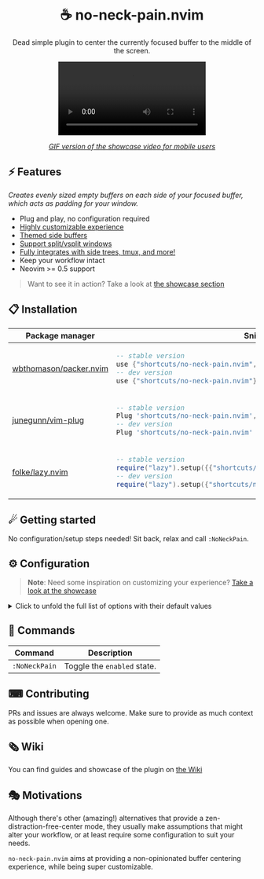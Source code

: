 <p align="center">
  <h1 align="center">☕ no-neck-pain.nvim</h2>
</p>

<p align="center">
	Dead simple plugin to center the currently focused buffer to the middle of the screen.
</p>

<div align="center">
  <video src="https://user-images.githubusercontent.com/20689156/207925631-deb043f4-4263-4a29-9851-f90558eea228.mp4"/>
</div>

<div align="center">

_[GIF version of the showcase video for mobile users](https://github.com/shortcuts/no-neck-pain.nvim/wiki/Showcase#default-configuration-with-splitvsplit-showcase)_

</div>

## ⚡️ Features

_Creates evenly sized empty buffers on each side of your focused buffer, which acts as padding for your window._

- Plug and play, no configuration required
- [Highly customizable experience](https://github.com/shortcuts/no-neck-pain.nvim#configuration)
- [Themed side buffers](https://github.com/shortcuts/no-neck-pain.nvim/wiki/Showcase#custom-background-color)
- [Support split/vsplit windows](https://github.com/shortcuts/no-neck-pain.nvim/wiki/Showcase#window-layout-support)
- [Fully integrates with side trees, tmux, and more!](https://github.com/shortcuts/no-neck-pain.nvim/wiki/Showcase#window-layout-support)
- Keep your workflow intact
- Neovim >= 0.5 support

> Want to see it in action? Take a look at [the showcase section](https://github.com/shortcuts/no-neck-pain.nvim/wiki/Showcase)

## 📋 Installation

<div align="center">
<table>
<thead>
<tr>
<th>Package manager</th>
<th>Snippet</th>
</tr>
</thead>
<tbody>
<tr>
<td>

[wbthomason/packer.nvim](https://github.com/wbthomason/packer.nvim)

</td>
<td>

```lua
-- stable version
use {"shortcuts/no-neck-pain.nvim", tag = "*" }
-- dev version
use {"shortcuts/no-neck-pain.nvim"}
```

</td>
</tr>
<tr>
<td>

[junegunn/vim-plug](https://github.com/junegunn/vim-plug)

</td>
<td>

```lua
-- stable version
Plug 'shortcuts/no-neck-pain.nvim', { 'tag': '*' }
-- dev version
Plug 'shortcuts/no-neck-pain.nvim'
```

</td>
</tr>
<tr>
<td>

[folke/lazy.nvim](https://github.com/folke/lazy.nvim)

</td>
<td>

```lua
-- stable version
require("lazy").setup({{"shortcuts/no-neck-pain.nvim", version = "*"}})
-- dev version
require("lazy").setup({"shortcuts/no-neck-pain.nvim"})
```

</td>
</tr>
</tbody>
</table>
</div>

## ☄ Getting started

No configuration/setup steps needed! Sit back, relax and call `:NoNeckPain`.

## ⚙ Configuration

> **Note**:
> Need some inspiration on customizing your experience? [Take a look at the showcase](https://github.com/shortcuts/no-neck-pain.nvim/wiki/Showcase)

<details>
<summary>Click to unfold the full list of options with their default values</summary>

> **Note**: The options are also available in Neovim by using:
> - `:h NoNeckPain.options` to see the plugin options.
> - `:h NoNeckPain.bufferOptions` to see the buffer options.

```lua
require("no-neck-pain").setup({
    -- Prints useful logs about what event are triggered, and reasons actions are executed.
    debug = false,
    -- When `true`, enables the plugin when you start Neovim.
    enableOnVimEnter = false,
    -- The width of the focused buffer when enabling NNP.
    -- If the available window size is less than `width`, the buffer will take the whole screen.
    width = 100,
    -- Set globally to Neovim, it allows you to toggle the enable/disable state.
    -- When `false`, the mapping is not created.
    toggleMapping = "<Leader>np",
    -- Disables NNP if the last valid buffer in the list has been closed.
    disableOnLastBuffer = false,
    -- When `true`, disabling NNP kills every split/vsplit buffers except the main NNP buffer.
    killAllBuffersOnDisable = false,
    --- Common options that are set to both buffers, for option scoped to the `left` and/or `right` buffer, see `buffers.left` and `buffers.right`.
    --- See |NoNeckPain.bufferOptions|.
    buffers = {
        -- When `true`, the side buffers will be named `no-neck-pain-left` and `no-neck-pain-right` respectively.
        setNames = false,
        -- Hexadecimal color code to override the current background color of the buffer. (e.g. #24273A)
        -- See |NoNeckPain.bufferOptions| for more details.
        backgroundColor = nil,
        -- Brighten (positive) or darken (negative) the side buffers background color. Accepted values are [-1..1].
        blend = 0,
        -- Hexadecimal color code to override the current text color of the buffer. (e.g. #7480c2)
        textColor = nil,
        -- vim buffer-scoped options: any `vim.bo` options is accepted here.
        bo = {
            filetype = "no-neck-pain",
            buftype = "nofile",
            bufhidden = "hide",
            buflisted = false,
            swapfile = false,
        },
        -- vim window-scoped options: any `vim.wo` options is accepted here.
        wo = {
            cursorline = false,
            cursorcolumn = false,
            number = false,
            relativenumber = false,
            foldenable = false,
            list = false,
            wrap = true,
            linebreak = true,
        },
        --- Options applied to the `left` buffer, the options defined here overrides the ones at the root of the `buffers` level.
        --- See |NoNeckPain.bufferOptions|.
        left = NoNeckPain.bufferOptions,
        --- Options applied to the `right` buffer, the options defined here overrides the ones at the root of the `buffers` level.
        --- See |NoNeckPain.bufferOptions|.
        right = NoNeckPain.bufferOptions,
    },
    -- lists supported integrations that might clash with `no-neck-pain.nvim`'s behavior
    integrations = {
        -- https://github.com/nvim-tree/nvim-tree.lua
        NvimTree = {
            -- the position of the tree, can be `left` or `right``
            position = "left",
        },
        -- https://github.com/mbbill/undotree
        undotree = {
            -- the position of the tree, can be `left` or `right``
            position = "left",
        },
    },
})

NoNeckPain.bufferOptions = {
    -- When `false`, the buffer won't be created.
    enabled = true,
    -- Hexadecimal color code to override the current background color of the buffer. (e.g. #24273A)
    -- See |NoNeckPain.bufferOptions| for more details.
    backgroundColor = nil,
    -- Brighten (positive) or darken (negative) the side buffers background color. Accepted values are [-1..1].
    blend = 0,
    -- Hexadecimal color code to override the current text color of the buffer. (e.g. #7480c2)
    textColor = nil,
    -- vim buffer-scoped options: any `vim.bo` options is accepted here.
    bo = {
        filetype = "no-neck-pain",
        buftype = "nofile",
        bufhidden = "hide",
        buflisted = false,
        swapfile = false,
    },
    -- vim window-scoped options: any `vim.wo` options is accepted here.
    wo = {
        cursorline = false,
        cursorcolumn = false,
        number = false,
        relativenumber = false,
        foldenable = false,
        list = false,
        wrap = true,
        linebreak = true,
    },
}
```

</details>

## 🧰 Commands

|   Command   |         Description        |
|-------------|----------------------------|
|`:NoNeckPain`| Toggle the `enabled` state.|

## ⌨ Contributing

PRs and issues are always welcome. Make sure to provide as much context as possible when opening one.

## 🗞 Wiki

You can find guides and showcase of the plugin on [the Wiki](https://github.com/shortcuts/no-neck-pain.nvim/wiki)

## 🎭 Motivations

Although there's other (amazing!) alternatives that provide a zen-distraction-free-center mode, they usually make assumptions that might alter your workflow, or at least require some configuration to suit your needs.

`no-neck-pain.nvim` aims at providing a non-opinionated buffer centering experience, while being super customizable.
